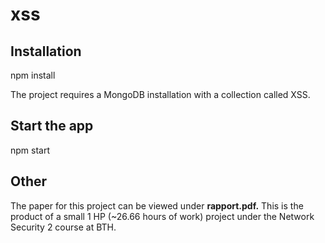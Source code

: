 # xss

## Installation
npm install

The project requires a MongoDB installation with a collection called XSS.

## Start the app
npm start

## Other
The paper for this project can be viewed under **rapport.pdf.** This is the product of a small 1 HP (~26.66 hours of work) project under the Network Security 2 course at BTH. 
